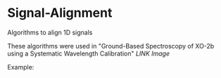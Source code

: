 # Signal-Alignment
Algorithms to align 1D signals

These algorithms were used in "Ground-Based Spectroscopy of XO-2b using a Systematic Wavelength Calibration" 
*LINK*
*Image*

Example:


